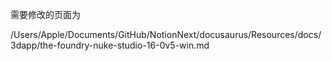 需要修改的页面为

/Users/Apple/Documents/GitHub/NotionNext/docusaurus/Resources/docs/3dapp/the-foundry-nuke-studio-16-0v5-win.md